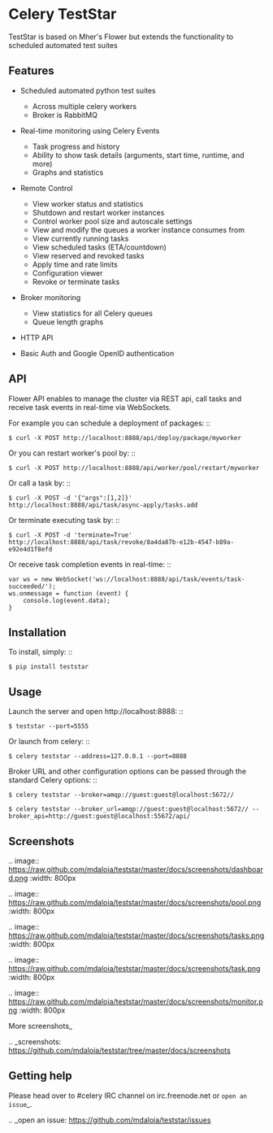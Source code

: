 Celery TestStar
=============

TestStar is based on Mher's Flower but extends the functionality to scheduled automated test suites
        
Features
--------
        
- Scheduled automated python test suites
        
    - Across multiple celery workers
    - Broker is RabbitMQ

- Real-time monitoring using Celery Events

    - Task progress and history
    - Ability to show task details (arguments, start time, runtime, and more)
    - Graphs and statistics

- Remote Control

    - View worker status and statistics
    - Shutdown and restart worker instances
    - Control worker pool size and autoscale settings
    - View and modify the queues a worker instance consumes from
    - View currently running tasks
    - View scheduled tasks (ETA/countdown)
    - View reserved and revoked tasks
    - Apply time and rate limits
    - Configuration viewer
    - Revoke or terminate tasks

- Broker monitoring

    - View statistics for all Celery queues
    - Queue length graphs

- HTTP API
- Basic Auth and Google OpenID authentication

API
---

Flower API enables to manage the cluster via REST api, call tasks and receive task
events in real-time via WebSockets.

For example you can schedule a deployment of packages: ::
        
    $ curl -X POST http://localhost:8888/api/deploy/package/myworker

Or you can restart worker's pool by: ::

    $ curl -X POST http://localhost:8888/api/worker/pool/restart/myworker

Or call a task by: ::

    $ curl -X POST -d '{"args":[1,2]}' http://localhost:8888/api/task/async-apply/tasks.add

Or terminate executing task by: ::

    $ curl -X POST -d 'terminate=True' http://localhost:8888/api/task/revoke/8a4da87b-e12b-4547-b89a-e92e4d1f8efd

Or receive task completion events in real-time: ::

    var ws = new WebSocket('ws://localhost:8888/api/task/events/task-succeeded/');
    ws.onmessage = function (event) {
        console.log(event.data);
    }

Installation
------------

To install, simply: ::

    $ pip install teststar

Usage
-----

Launch the server and open http://localhost:8888: ::

    $ teststar --port=5555

Or launch from celery: ::

    $ celery teststar --address=127.0.0.1 --port=8888

Broker URL and other configuration options can be passed through the standard Celery options: ::

    $ celery teststar --broker=amqp://guest:guest@localhost:5672//
    
    $ celery teststar --broker_url=amqp://guest:guest@localhost:5672// --broker_api=http://guest:guest@localhost:55672/api/

Screenshots
-----------

.. image:: https://raw.github.com/mdaloia/teststar/master/docs/screenshots/dashboard.png
   :width: 800px

.. image:: https://raw.github.com/mdaloia/teststar/master/docs/screenshots/pool.png
   :width: 800px

.. image:: https://raw.github.com/mdaloia/teststar/master/docs/screenshots/tasks.png
   :width: 800px

.. image:: https://raw.github.com/mdaloia/teststar/master/docs/screenshots/task.png
   :width: 800px

.. image:: https://raw.github.com/mdaloia/teststar/master/docs/screenshots/monitor.png
   :width: 800px

More screenshots_

.. _screenshots: https://github.com/mdaloia/teststar/tree/master/docs/screenshots

Getting help
------------

Please head over to #celery IRC channel on irc.freenode.net or
`open an issue`_.

.. _open an issue: https://github.com/mdaloia/teststar/issues

